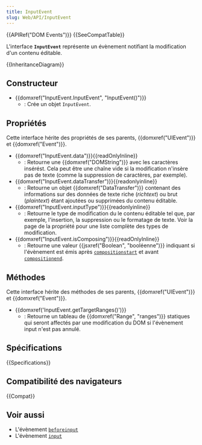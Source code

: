 ```yaml
---
title: InputEvent
slug: Web/API/InputEvent
---
```


{{APIRef("DOM Events")}} {{SeeCompatTable}}

L'interface **`InputEvent`** représente un évènement notifiant la modification d'un contenu éditable.

{{InheritanceDiagram}}

## Constructeur

- {{domxref("InputEvent.InputEvent", "InputEvent()")}}
  - : Crée un objet `InputEvent`.

## Propriétés

Cette interface hérite des propriétés de ses parents, {{domxref("UIEvent")}} et {{domxref("Event")}}.

- {{domxref("InputEvent.data")}}{{readOnlyInline}}
  - : Retourne une {{domxref("DOMString")}} avec les caractères insérést. Cela peut être une chaîne vide si la modification n'insère pas de texte (comme la suppression de caractères, par exemple).
- {{domxref("InputEvent.dataTransfer")}}{{readonlyinline}}
  - : Retourne un objet {{domxref("DataTransfer")}} contenant des informations sur des données de texte riche (_richtext_) ou brut (_plaintext_) étant ajoutées ou supprimées du contenu éditable.
- {{domxref("InputEvent.inputType")}}{{readonlyinline}}
  - : Retourne le type de modification du le contenu éditable tel que, par exemple, l'insertion, la suppression ou le formatage de texte. Voir la page de la propriété pour une liste complète des types de modification.
- {{domxref("InputEvent.isComposing")}}{{readOnlyInline}}
  - : Retourne une valeur {{jsxref("Boolean", "booléenne")}} indiquant si l'évènement est émis après [`compositionstart`](/fr/docs/Web/API/Element/compositionstart_event) et avant [`compositionend`](/fr/docs/Web/API/Element/compositionend_event).

## Méthodes

Cette interface hérite des méthodes de ses parents, {{domxref("UIEvent")}} et {{domxref("Event")}}.

- {{domxref('InputEvent.getTargetRanges()')}}
  - : Retourne un tableau de {{domxref("Range", "ranges")}} statiques qui seront affectés par une modification du DOM si l'évènement input n'est pas annulé.

## Spécifications

{{Specifications}}

## Compatibilité des navigateurs

{{Compat}}

## Voir aussi

- L'évènement [`beforeinput`](/fr/docs/Web/API/HTMLElement/beforeinput_event)
- L'évènement [`input`](/fr/docs/Web/API/HTMLElement/input_event)
